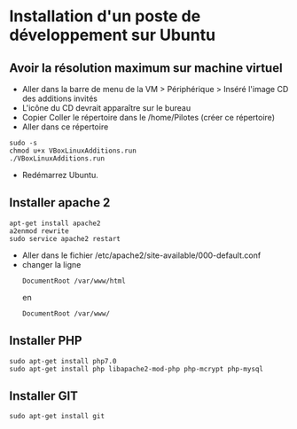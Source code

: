 Installation d'un poste de développement sur Ubuntu
==

Avoir la résolution maximum sur machine virtuel
--
- Aller dans la barre de menu de la VM > Périphérique > Inséré l'image CD des additions invités
- L'icône du CD devrait apparaître sur le bureau
- Copier Coller le répertoire dans le /home/Pilotes (créer ce répertoire)
- Aller dans ce répertoire
<pre><code>sudo -s
chmod u+x VBoxLinuxAdditions.run
./VBoxLinuxAdditions.run</code></pre>
- Redémarrez Ubuntu.

Installer apache 2
--
<pre><code>apt-get install apache2
a2enmod rewrite
sudo service apache2 restart</code></pre>

- Aller dans le fichier /etc/apache2/site-available/000-default.conf
- changer la ligne <pre><code>DocumentRoot /var/www/html</code></pre> en <pre><code>DocumentRoot /var/www/</code></pre> 

Installer PHP
--
<pre><code>sudo apt-get install php7.0
sudo apt-get install php libapache2-mod-php php-mcrypt php-mysql </code></pre>

Installer GIT
--
<pre><code>sudo apt-get install git</code></pre>

